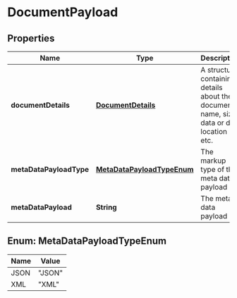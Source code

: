 
# DocumentPayload

## Properties
Name | Type | Description | Notes
------------ | ------------- | ------------- | -------------
**documentDetails** | [**DocumentDetails**](DocumentDetails.md) | A structure containing details about the document name, size, data or data location etc. |  [optional]
**metaDataPayloadType** | [**MetaDataPayloadTypeEnum**](#MetaDataPayloadTypeEnum) | The markup type of the meta data payload |  [optional]
**metaDataPayload** | **String** | The meta data payload |  [optional]


<a name="MetaDataPayloadTypeEnum"></a>
## Enum: MetaDataPayloadTypeEnum
Name | Value
---- | -----
JSON | &quot;JSON&quot;
XML | &quot;XML&quot;



